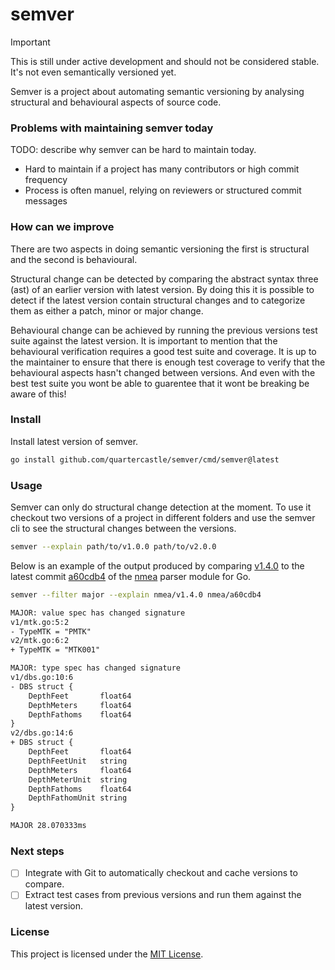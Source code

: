 # semver

> [!IMPORTANT]
> This is still under active development and should not be
> considered stable. It's not even semantically versioned yet.

Semver is a project about automating semantic versioning by analysing
structural and behavioural aspects of source code.

### Problems with maintaining semver today
TODO: describe why semver can be hard to maintain today.
- Hard to maintain if a project has many contributors or high commit frequency
- Process is often manuel, relying on reviewers or structured commit messages

### How can we improve
There are two aspects in doing semantic versioning the first is structural
and the second is behavioural.

Structural change can be detected by comparing the abstract syntax three (ast)
of an earlier version with latest version. By doing this it is possible to
detect if the latest version contain structural changes and to categorize
them as either a patch, minor or major change.

Behavioural change can be achieved by running the previous versions test suite
against the latest version. It is important to mention that
the behavioural verification requires a good test suite and coverage.
It is up to the maintainer to ensure that there is enough test
coverage to verify that the behavioural aspects hasn't changed between versions.
And even with the best test suite you wont be able to guarentee that it wont be
breaking be aware of this!

### Install
Install latest version of semver.
```sh
go install github.com/quartercastle/semver/cmd/semver@latest
```

### Usage
Semver can only do structural change detection at the moment. To use it checkout
two versions of a project in different folders and use the semver cli to see
the structural changes between the versions.
```sh
semver --explain path/to/v1.0.0 path/to/v2.0.0
```

Below is an example of the output produced by comparing [v1.4.0](https://github.com/adrianmo/go-nmea/releases/tag/v1.4.0) to the latest
commit [a60cdb4](https://github.com/adrianmo/go-nmea/commit/a60cdb4c706d731910788de3e609e367e8d78400) of the
[nmea](https://github.com/adrianmo/go-nmea) parser module for Go.

```sh
semver --filter major --explain nmea/v1.4.0 nmea/a60cdb4
```

```txt
MAJOR: value spec has changed signature
v1/mtk.go:5:2
- TypeMTK = "PMTK"
v2/mtk.go:6:2
+ TypeMTK = "MTK001"

MAJOR: type spec has changed signature
v1/dbs.go:10:6
- DBS struct {
	DepthFeet       float64
	DepthMeters     float64
	DepthFathoms    float64
}
v2/dbs.go:14:6
+ DBS struct {
	DepthFeet       float64
	DepthFeetUnit   string
	DepthMeters     float64
	DepthMeterUnit  string
	DepthFathoms    float64
	DepthFathomUnit string
}

MAJOR 28.070333ms
```

### Next steps
- [ ] Integrate with Git to automatically checkout and cache versions to compare.
- [ ] Extract test cases from previous versions and run them against the latest
      version.

### License
This project is licensed under the [MIT License](LICENSE).

